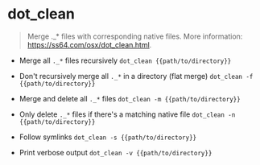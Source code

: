 # dot_clean
> Merge ._* files with corresponding native files.
> More information: <https://ss64.com/osx/dot_clean.html>.

- Merge all `._*` files recursively
`dot_clean {{path/to/directory}}`

- Don't recursively merge all `._*` in a directory (flat merge)
`dot_clean -f {{path/to/directory}}`

- Merge and delete all `._*` files
`dot_clean -m {{path/to/directory}}`

- Only delete `._*` files if there's a matching native file
`dot_clean -n {{path/to/directory}}`

- Follow symlinks
`dot_clean -s {{path/to/directory}}`

- Print verbose output
`dot_clean -v {{path/to/directory}}`
